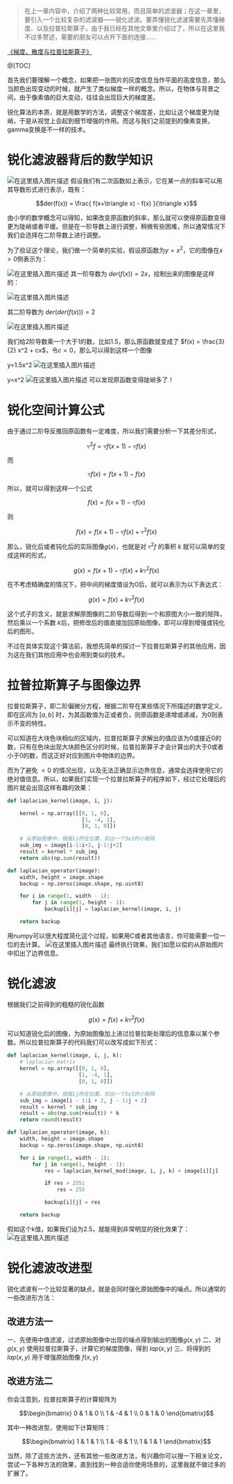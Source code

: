 > 在上一章内容中，介绍了两种比较常用，而且简单的滤波器；在这一章里，要引入一个比较复杂的滤波器——锐化滤波。要弄懂锐化滤波需要先弄懂梯度、以及拉普拉斯算子，由于我已经在其他文章里介绍过了，所以在这里我不过多赘述，需要的朋友可以点开下面的连接……

[《梯度、散度与拉普拉斯算子》](https://seagochen.blog.csdn.net/article/details/114387703)


@[TOC]

首先我们要理解一个概念，如果把一张图片的灰度信息当作平面的高度信息，那么当颜色出现变动的时候，就产生了类似梯度一样的概念。所以，在物体与背景之间，由于像素值的巨大变动，往往会出现巨大的梯度差。

锐化算法的本质，就是用数学的方法，调整这个梯度差，比如让这个梯度更为陡峭，于是从视觉上会起到细节增强的作用。而这与我们之前提到的像素变换，gamma变换是不一样的技术。

# 锐化滤波器背后的数学知识

![在这里插入图片描述](https://img-blog.csdnimg.cn/20210305212056292.jpg?x-oss-process=image/watermark,type_ZmFuZ3poZW5naGVpdGk,shadow_10,text_aHR0cHM6Ly9ibG9nLmNzZG4ubmV0L3BvaXNvbmNocnk=,size_16,color_FFFFFF,t_70#pic_center)
假设我们有二次函数如上表示，它在某一点的斜率可以用其导数形式进行表示，既有：

$$der(f(x)) = \frac{ f(x+\triangle x) - f(x) }{\triangle x}$$

由小学的数学概念可以得知，如果改变原函数的斜率，那么就可以使得原函数变得更为陡峭或者平缓。但是在一阶导数上进行调整，稍微有些困难，所以通常情况下我们会选择在二阶导数上进行调整。

为了验证这个理论，我们做一个简单的实验，假设原函数为$y=x^2$，它的图像在$x>0$侧表示为：

![在这里插入图片描述](https://img-blog.csdnimg.cn/20210305214033811.png?x-oss-process=image/watermark,type_ZmFuZ3poZW5naGVpdGk,shadow_10,text_aHR0cHM6Ly9ibG9nLmNzZG4ubmV0L3BvaXNvbmNocnk=,size_16,color_FFFFFF,t_70#pic_center)
其一阶导数为 $der(f(x)) = 2x$，绘制出来的图像是这样的：

![在这里插入图片描述](https://img-blog.csdnimg.cn/20210305214217642.png?x-oss-process=image/watermark,type_ZmFuZ3poZW5naGVpdGk,shadow_10,text_aHR0cHM6Ly9ibG9nLmNzZG4ubmV0L3BvaXNvbmNocnk=,size_16,color_FFFFFF,t_70#pic_center)

其二阶导数为 $der(der(f(x))) = 2$

![在这里插入图片描述](https://img-blog.csdnimg.cn/2021030521432128.png?x-oss-process=image/watermark,type_ZmFuZ3poZW5naGVpdGk,shadow_10,text_aHR0cHM6Ly9ibG9nLmNzZG4ubmV0L3BvaXNvbmNocnk=,size_16,color_FFFFFF,t_70#pic_center)

我们给2阶导数乘一个大于1的数，比如1.5，那么原函数就变成了 $f(x) = \frac{3}{2} x^2 + cx$，令$c=0$，那么可以得到这样一个图像

y=1.5x^2
![在这里插入图片描述](https://img-blog.csdnimg.cn/2021030521480462.png?x-oss-process=image/watermark,type_ZmFuZ3poZW5naGVpdGk,shadow_10,text_aHR0cHM6Ly9ibG9nLmNzZG4ubmV0L3BvaXNvbmNocnk=,size_16,color_FFFFFF,t_70#pic_center)

y=x^2
![在这里插入图片描述](https://img-blog.csdnimg.cn/20210305214818520.png?x-oss-process=image/watermark,type_ZmFuZ3poZW5naGVpdGk,shadow_10,text_aHR0cHM6Ly9ibG9nLmNzZG4ubmV0L3BvaXNvbmNocnk=,size_16,color_FFFFFF,t_70#pic_center)
可以发现原函数变得陡峭多了！

# 锐化空间计算公式
由于通过二阶导反推回原函数有一定难度，所以我们需要分析一下其差分形式，

$$\triangledown^2f = \triangledown f(x+1) - \triangledown f(x)$$

而

$$\triangledown f(x) = f(x+1) - f(x)$$

所以，就可以得到这样一个公式

$$f(x) = f(x+1) -  \triangledown f(x)$$

则

$$f(x) = f(x + 1) - \triangledown f(x) + \triangledown^2 f(x)$$

那么，锐化后或者钝化后的实际图像$g(x)$，也就是对 $\triangledown^2 f$ 的乘积 $k$ 就可以简单的变成这样的形式，

$$g(x) = f(x + 1)  - \triangledown f(x) + k \triangledown^2 f(x)$$

在不考虑精确度的情况下，把中间的梯度值设为0后，就可以表示为以下表达式：

$$g(x) = f(x)  + k \triangledown^2 f(x)$$

这个式子的含义，就是求解原图像的二阶导数后得到一个和原图大小一致的矩阵，然后乘以一个系数 $k$后，把修改后的值直接加回原始图像，即可以得到增强或钝化后的图形。

不过在具体实现这个算法前，我想先简单的探讨一下拉普拉斯算子的其他应用，因为这在我们其他应用中也会用到类似的技术。

# 拉普拉斯算子与图像边界
拉普拉斯算子，即二阶偏微分方程，根据二阶导在某些情况下所描述的数学定义，即在区间为 $[a, b]$ 时，为其函数值为正或者负，则原函数是递增或递减，为0则表示不变的特性。

可以知道在大块色块相似的区域内，拉普拉斯算子求解出的值应该为0或接近0的数，只有在色块出现大块颜色区分的时候，拉普拉斯算子才会计算出的大于0或者小于0的数，而这正好对应到图片中物体的边界。

而为了避免 $<0$ 的情况出现，以及无法正确显示边界信息，通常会选择使用它的绝对值信息。所以，如果我们实现一个拉普拉斯算子的程序如下，经过它处理后的图片就会出现这样有趣的效果：

```python
def laplacian_kernel(image, i, j):

    kernel = np.array([[0, 1, 0],
                        [1, -4, 1],
                        [0, 1, 0]])

	# 从原始图像中，根据ij所在位置，扣出一个3x3的小矩阵
    sub_img = image[i-1:i+2, j-1:j+2]
    result = kernel * sub_img
    return abs(np.sum(result))

def laplacian_operator(image):
    width, height = image.shape
    backup = np.zeros(image.shape, np.uint8)

    for i in range(1, width - 1):
        for j in range(1, height - 1):
            backup[i][j] = laplacian_kernel(image, i, j)

    return backup
```

用numpy可以很大程度简化这个过程，如果用C或者其他语言，你可能需要一位一位的去计算。
![在这里插入图片描述](https://img-blog.csdnimg.cn/20210305234648598.png?x-oss-process=image/watermark,type_ZmFuZ3poZW5naGVpdGk,shadow_10,text_aHR0cHM6Ly9ibG9nLmNzZG4ubmV0L3BvaXNvbmNocnk=,size_16,color_FFFFFF,t_70#pic_center)
最终执行效果，我们如愿以偿的从原始图片中扣出了边界信息。

# 锐化滤波
根据我们之前得到的粗糙的锐化函数

$$g(x) = f(x)  + k \triangledown^2 f(x)$$

可以知道锐化后的图像，为原始图像加上进过拉普拉斯处理后的信息乘以某个参数。所以拉普拉斯算子的代码我们可以改写成如下形式：

```python
def laplacian_kernel(image, i, j, k):
	# laplacian matrix
    kernel = np.array([[0, 1, 0],
                       [1, -4, 1],
                       [0, 1, 0]])

    # 从原始图像中，根据ij所在位置，扣出一个3x3的小矩阵
    sub_img = image[i - 1:i + 2, j - 1:j + 2]
    result = kernel * sub_img
    result = abs(np.sum(result)) * k
    return round(result)

def laplacian_operator(image, k):
    width, height = image.shape
    backup = np.zeros(image.shape, np.uint8)

    for i in range(1, width - 1):
        for j in range(1, height - 1):
            res = laplacian_kernel_mod(image, i, j, k) + image[i][j]

            if res > 255:
                res = 255

            backup[i][j] = res

    return backup

```

假如这个k值，如果我们设为2.5，就能得到非常明显的锐化效果了：
![在这里插入图片描述](https://img-blog.csdnimg.cn/20210305235752506.png?x-oss-process=image/watermark,type_ZmFuZ3poZW5naGVpdGk,shadow_10,text_aHR0cHM6Ly9ibG9nLmNzZG4ubmV0L3BvaXNvbmNocnk=,size_16,color_FFFFFF,t_70#pic_center)
# 锐化滤波改进型

锐化滤波有一个比较显著的缺点，就是会同时强化原始图像中的噪点。所以通常的一些改进形方法：

## 改进方法一
一、先使用中值滤波，过滤原始图像中出现的噪点得到输出的图像$g(x,y)$
二、对 $g(x,y)$ 使用拉普拉斯算子，计算它的梯度图像，得到 $lap(x, y)$
三、将得到的 $lap(x,y)$ 用于增强原始图像 $f(x,y)$ 

## 改进方法二
你会注意到，拉普拉斯算子的计算矩阵为

$$\begin{bmatrix}
0 & 1 & 0 \\ 
1 & -4 & 1 \\ 
0 & 1 & 0
\end{bmatrix}$$

其中一种改进型，使用如下计算矩阵：

$$\begin{bmatrix}
1 & 1 & 1 \\ 
1 & -8 & 1 \\ 
1 & 1 & 1
\end{bmatrix}$$

当然，除了这些方法外，还有其他一些改进方法，有兴趣你可以搜一下相关论文，尝试一下各种方法的效果，直到找到一种合适你使用场景的，这里我就不做过多的扩展了。